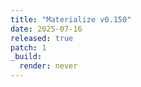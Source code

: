 ```yaml
---
title: "Materialize v0.150"
date: 2025-07-16
released: true
patch: 1
_build:
  render: never
---
```

